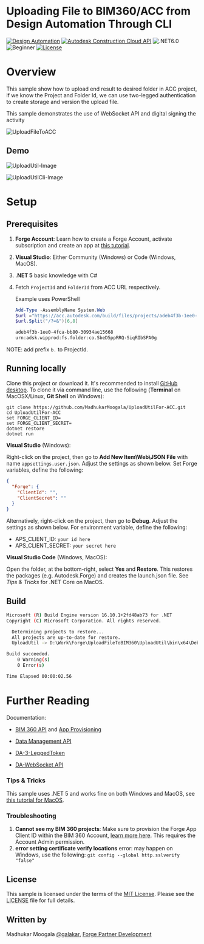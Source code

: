# Uploading File to BIM360/ACC from Design Automation Through CLI

[![Design Automation](https://img.shields.io/badge/Design%20Automation-v3-brightgreen)](https://forge.autodesk.com/en/docs/design-automation/v3)
[![Autodesk Construction Cloud API](https://img.shields.io/badge/ACC-v1-brightgreen.svg)](https://forge.autodesk.com/en/docs/acc/v1/overview/)
![.NET6.0](https://img.shields.io/badge/.NET-6.0-brightgreen.svg)
![Beginner](https://img.shields.io/badge/Level-Beginner-green.svg)
[![License](https://img.shields.io/:license-MIT-blue.svg)](http://opensource.org/licenses/MIT)


# Overview

This sample show how to upload end result to desired folder in ACC project, if we know the Project and Folder Id, we can use two-legged authentication to create storage and version the upload file.

This sample demonstrates the use of WebSocket API and digital signing the activity

![UploadFileToACC](UploadFileToACC.png)



## Demo

![UploadUtil-Image](https://github.com/MadhukarMoogala/UploadUtilFor-ACC/blob/master/UploadUtil2.gif)

![UploadUtilCli-Image](https://github.com/MadhukarMoogala/UploadUtilFor-ACC/blob/master/UploadUtilCli.gif)

# Setup

## Prerequisites

1. **Forge Account**: Learn how to create a Forge Account, activate subscription and create an app at [this tutorial](http://learnforge.autodesk.io/#/account/).

2. **Visual Studio**: Either Community (Windows) or Code (Windows, MacOS).

3. **.NET 5** basic knowledge with C#

4. Fetch `ProjectId` and `FolderId` from ACC  URL respectively.

   Example uses PowerShell

   ```powershell
   Add-Type -AssemblyName System.Web
   $url ="https://acc.autodesk.com/build/files/projects/adeb4f3b-1ee0-4fca-bb80-30934ae15668?folderUrn=urn%3Aadsk.wipprod%3Afs.folder%3Aco.SbeD5ppRRQ-SiqRIbSPA0g&viewModel=detail&moduleId=folders"
   $url.Split("/?=&")[6,8]
   ```

   ```bash
   adeb4f3b-1ee0-4fca-bb80-30934ae15668
   urn:adsk.wipprod:fs.folder:co.SbeD5ppRRQ-SiqRIbSPA0g
   ```

NOTE: add prefix `b.` to ProjectId.

## Running locally

Clone this project or download it. It's recommended to install [GitHub desktop](https://desktop.github.com/). To clone it via command line, use the following (**Terminal** on MacOSX/Linux, **Git Shell** on Windows):

```
git clone https://github.com/MadhukarMoogala/UploadUtilFor-ACC.git
cd UploadUtilFor-ACC
set FORGE_CLIENT_ID=
set FORGE_CLIENT_SECRET=
dotnet restore
dotnet run
```

**Visual Studio** (Windows):

Right-click on the project, then go to **Add New Item\Web\JSON File** with name `appsettings.user.json`. Adjust the settings as shown below. Set Forge variables, define the following:

```json
{
  "Forge": {
    "ClientId": "",
    "ClientSecret": ""
  }
}

```

Alternatively, right-click on the project, then go to **Debug**. Adjust the settings as shown below. For environment variable, define the following:

- APS_CLIENT_ID: `your id here`
- APS_CLIENT_SECRET: `your secret here`

**Visual Studio Code** (Windows, MacOS):

Open the folder, at the bottom-right, select **Yes** and **Restore**. This restores the packages (e.g. Autodesk.Forge) and creates the launch.json file. See *Tips & Tricks* for .NET Core on MacOS.

## Build 

```bash
Microsoft (R) Build Engine version 16.10.1+2fd48ab73 for .NET
Copyright (C) Microsoft Corporation. All rights reserved.

  Determining projects to restore...
  All projects are up-to-date for restore.
  UploadUtil -> D:\Work\Forge\UploadFileToBIM360\UploadUtil\bin\x64\Debug\net5.0\UploadUtil.dll

Build succeeded.
    0 Warning(s)
    0 Error(s)

Time Elapsed 00:00:02.56
```




# Further Reading

Documentation:

- [BIM 360 API](https://developer.autodesk.com/en/docs/bim360/v1/overview/) and [App Provisioning](https://forge.autodesk.com/blog/bim-360-docs-provisioning-forge-apps)

- [Data Management API](https://developer.autodesk.com/en/docs/data/v2/overview/)

- [DA-3-LeggedToken](https://forge.autodesk.com/en/docs/design-automation/v3/developers_guide/3-legged-oauth-token-usage/)

- [DA-WebSocket API](https://forge.autodesk.com/en/docs/design-automation/v3/developers_guide/websocket-api/)

  

### Tips & Tricks

This sample uses .NET 5 and works fine on both Windows and MacOS, see [this tutorial for MacOS](https://github.com/augustogoncalves/dotnetcoreheroku).

### Troubleshooting

1. **Cannot see my BIM 360 projects**: Make sure to provision the Forge App Client ID within the BIM 360 Account, [learn more here](https://forge.autodesk.com/blog/bim-360-docs-provisioning-forge-apps). This requires the Account Admin permission.
2. **error setting certificate verify locations** error: may happen on Windows, use the following: `git config --global http.sslverify "false"`

## License

This sample is licensed under the terms of the [MIT License](http://opensource.org/licenses/MIT). Please see the [LICENSE](https://github.com/MadhukarMoogala/UploadUtilFor-ACC/blob/master/LICENSE) file for full details.

## Written by

Madhukar Moogala [@galakar](http://twitter.com/galakar), [Forge Partner Development](http://forge.autodesk.com/)

